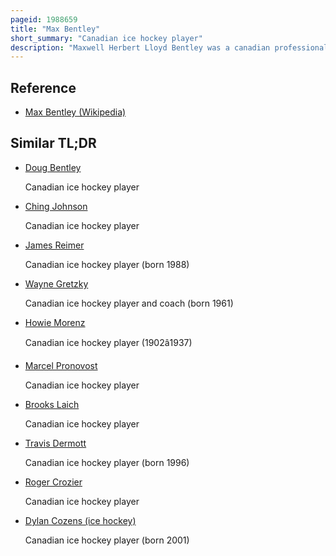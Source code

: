 ```yaml
---
pageid: 1988659
title: "Max Bentley"
short_summary: "Canadian ice hockey player"
description: "Maxwell Herbert Lloyd Bentley was a canadian professional Ice Hockey Player who played in the national Hockey League for the chicago black Hawks Toronto Maple Leafs and new York Rangers as Part of a professional and senior Career that spanned 20. He was the leading Scorer of the nhl Twice in a Row and won the Hart Trophy as the most valuable Player in 1946. He played in four all Star Games and was twice named on a Postseason all Star Team."
---
```


## Reference

- [Max Bentley (Wikipedia)](https://en.wikipedia.org/?curid=1988659)

## Similar TL;DR

- [Doug Bentley](/tldr/en/doug-bentley)

  Canadian ice hockey player

- [Ching Johnson](/tldr/en/ching-johnson)

  Canadian ice hockey player

- [James Reimer](/tldr/en/james-reimer)

  Canadian ice hockey player (born 1988)

- [Wayne Gretzky](/tldr/en/wayne-gretzky)

  Canadian ice hockey player and coach (born 1961)

- [Howie Morenz](/tldr/en/howie-morenz)

  Canadian ice hockey player (1902â1937)

- [Marcel Pronovost](/tldr/en/marcel-pronovost)

  Canadian ice hockey player

- [Brooks Laich](/tldr/en/brooks-laich)

  Canadian ice hockey player

- [Travis Dermott](/tldr/en/travis-dermott)

  Canadian ice hockey player (born 1996)

- [Roger Crozier](/tldr/en/roger-crozier)

  Canadian ice hockey player

- [Dylan Cozens (ice hockey)](/tldr/en/dylan-cozens-ice-hockey)

  Canadian ice hockey player (born 2001)
